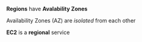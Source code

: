 **Regions** have **Avalability Zones**

Availability Zones (AZ) are _isolated_ from each other

**EC2** is a **regional** service
